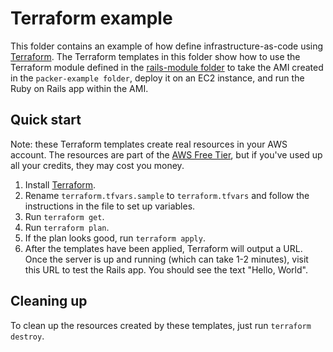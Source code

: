 # Terraform example

This folder contains an example of how define infrastructure-as-code using [Terraform](https://www.terraform.io/). The
Terraform templates in this folder show how to use the Terraform module defined in the [rails-module
folder](./rails-module) to take the AMI created in the `packer-example folder`, deploy it on an EC2 instance, and run
the Ruby on Rails app within the AMI.

## Quick start

Note: these Terraform templates create real resources in your AWS account. The resources are part of the [AWS Free
Tier](https://aws.amazon.com/free/), but if you've used up all your credits, they may cost you money.

1. Install [Terraform](https://www.terraform.io/).
2. Rename `terraform.tfvars.sample` to `terraform.tfvars` and follow the instructions in the file to set up variables.
3. Run `terraform get`.
4. Run `terraform plan`.
5. If the plan looks good, run `terraform apply`.
6. After the templates have been applied, Terraform will output a URL. Once the server is up and running (which can
   take 1-2 minutes), visit this URL to test the Rails app. You should see the text "Hello, World".

## Cleaning up

To clean up the resources created by these templates, just run `terraform destroy`.